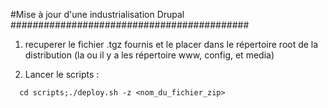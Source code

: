 #Mise à jour d'une industrialisation Drupal
###########################################

01. recuperer le fichier .tgz fournis et le placer dans le répertoire root
    de la distribution (la ou il y a les répertoire www, config, et media)

02. Lancer le scripts :
~~~
  cd scripts;./deploy.sh -z <nom_du_fichier_zip>
~~~
